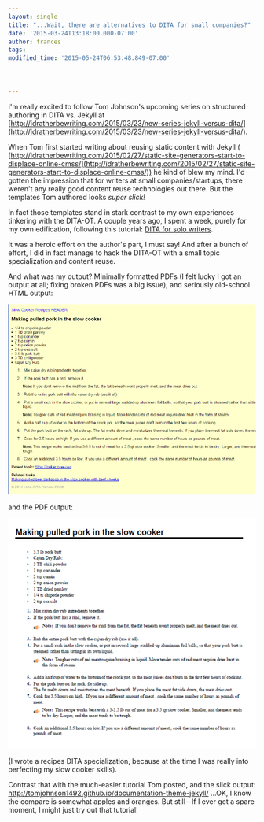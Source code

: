 ```yaml
---
layout: single
title: "...Wait, there are alternatives to DITA for small companies?"
date: '2015-03-24T13:18:00.000-07:00'
author: frances
tags: 
modified_time: '2015-05-24T06:53:48.849-07:00'



---
```


I'm really excited to follow Tom Johnson's upcoming series on structured 
authoring in DITA vs. Jekyll at 
[http://idratherbewriting.com/2015/03/23/new-series-jekyll-versus-dita/](http://idratherbewriting.com/2015/03/23/new-series-jekyll-versus-dita/). 

When Tom first started writing about reusing static content with Jekyll ( 
[http://idratherbewriting.com/2015/02/27/static-site-generators-start-to-displace-online-cmss/](http://idratherbewriting.com/2015/02/27/static-site-generators-start-to-displace-online-cmss/)) 
he kind of blew my mind. I'd gotten the impression that for writers at small 
companies/startups, there weren't any really good content reuse technologies 
out there. But the templates Tom authored looks *super slick!* 

In fact those templates stand in stark contrast to my own experiences 
tinkering with the DITA-OT. A couple years ago, I spent a week, purely for my 
own edification, following this tutorial: [DITA for solo 
writers](https://belug.de/~lutz/pub/vortrag/20080213/ditaguide.pdf). 

It was a heroic effort on the author's part, I must say! And after a bunch of 
effort, I did in fact manage to hack the DITA-OT with a small topic 
specialization and content reuse. 

And what was my output? Minimally formatted PDFs (I felt lucky I got an output 
at all; fixing broken PDFs was a big issue), and  seriously old-school HTML 
output: 

![dita html](/assets/images/slow_cooker_dita.png) 

and the PDF output:

![dita html](/assets/images/slow_cooker_dita_pdf.png) 

(I wrote a 
recipes DITA specialization, because at the time I was really into perfecting 
my slow cooker skills).

Contrast that with 
the much-easier tutorial Tom posted, and the slick output: 
http://tomjohnson1492.github.io/documentation-theme-jekyll/ 
...OK, I know 
the compare is somewhat apples and oranges. But still--If I ever get a spare 
moment, I might just try out that tutorial! 
